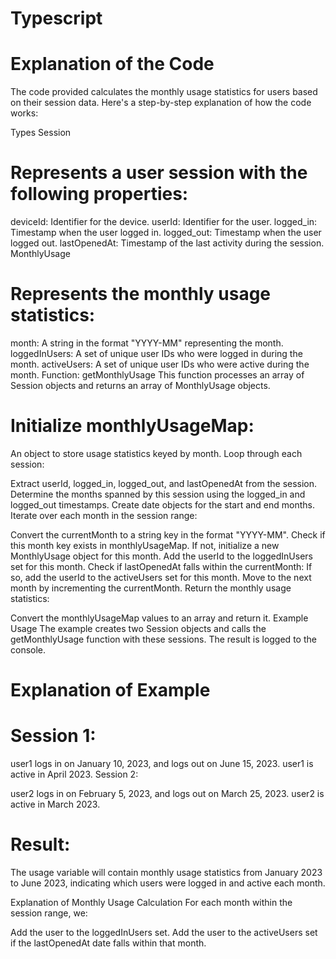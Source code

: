 # Typescript

# Explanation of the Code
The code provided calculates the monthly usage statistics for users based on their session data. Here's a step-by-step explanation of how the code works:

Types
Session

# Represents a user session with the following properties:
deviceId: Identifier for the device.
userId: Identifier for the user.
logged_in: Timestamp when the user logged in.
logged_out: Timestamp when the user logged out.
lastOpenedAt: Timestamp of the last activity during the session.
MonthlyUsage

# Represents the monthly usage statistics:
month: A string in the format "YYYY-MM" representing the month.
loggedInUsers: A set of unique user IDs who were logged in during the month.
activeUsers: A set of unique user IDs who were active during the month.
Function: getMonthlyUsage
This function processes an array of Session objects and returns an array of MonthlyUsage objects.

# Initialize monthlyUsageMap:

An object to store usage statistics keyed by month.
Loop through each session:

Extract userId, logged_in, logged_out, and lastOpenedAt from the session.
Determine the months spanned by this session using the logged_in and logged_out timestamps.
Create date objects for the start and end months.
Iterate over each month in the session range:

Convert the currentMonth to a string key in the format "YYYY-MM".
Check if this month key exists in monthlyUsageMap. If not, initialize a new MonthlyUsage object for this month.
Add the userId to the loggedInUsers set for this month.
Check if lastOpenedAt falls within the currentMonth:
If so, add the userId to the activeUsers set for this month.
Move to the next month by incrementing the currentMonth.
Return the monthly usage statistics:

Convert the monthlyUsageMap values to an array and return it.
Example Usage
The example creates two Session objects and calls the getMonthlyUsage function with these sessions. The result is logged to the console.

# Explanation of Example
# Session 1:

user1 logs in on January 10, 2023, and logs out on June 15, 2023.
user1 is active in April 2023.
Session 2:

user2 logs in on February 5, 2023, and logs out on March 25, 2023.
user2 is active in March 2023.

# Result:

The usage variable will contain monthly usage statistics from January 2023 to June 2023, indicating which users were logged in and active each month.

Explanation of Monthly Usage Calculation
For each month within the session range, we:

Add the user to the loggedInUsers set.
Add the user to the activeUsers set if the lastOpenedAt date falls within that month.
